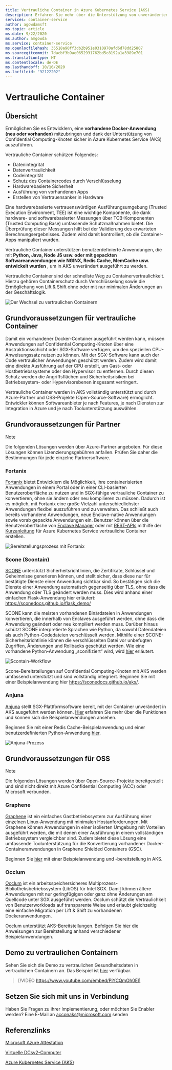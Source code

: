 ```yaml
---
title: Vertrauliche Container in Azure Kubernetes Service (AKS)
description: Erfahren Sie mehr über die Unterstützung von unveränderten Containern in vertraulichen Containern.
services: container-service
author: agowdamsft
ms.topic: article
ms.date: 9/22/2020
ms.author: amgowda
ms.service: container-service
ms.openlocfilehash: 35518a90ff3db2b951e0310970afd6d78dd25807
ms.sourcegitcommit: 7dacbf3b9ae0652931762bd5c8192a1a3989e701
ms.translationtype: HT
ms.contentlocale: de-DE
ms.lasthandoff: 10/16/2020
ms.locfileid: "92122202"
---
```

# <a name="confidential-containers"></a>Vertrauliche Container

## <a name="overview"></a>Übersicht

Ermöglichen Sie es Entwicklern, eine **vorhandene Docker-Anwendung (neu oder vorhanden)** mitzubringen und dank der Unterstützung von Confidential Computing-Knoten sicher in Azure Kubernetes Service (AKS) auszuführen.

Vertrauliche Container schützen Folgendes:

- Datenintegrität 
- Datenvertraulichkeit
- Codeintegrität
- Schutz des Containercodes durch Verschlüsselung
- Hardwarebasierte Sicherheit
- Ausführung von vorhandenen Apps
- Erstellen von Vertrauensanker in Hardware

Eine hardwarebasierte vertrauenswürdigen Ausführungsumgebung (Trusted Execution Environment, TEE) ist eine wichtige Komponente, die dank hardware- und softwarebasierter Messungen über TCB-Komponenten (Trusted Computing Base) umfassende Schutzmaßnahmen bietet. Die Überprüfung dieser Messungen hilft bei der Validierung des erwarteten Berechnungsergebnisses. Zudem wird damit kontrolliert, ob die Container-Apps manipuliert wurden.

Vertrauliche Container unterstützen benutzerdefinierte Anwendungen, die mit **Python, Java, Node JS usw. oder mit gepackten Softwareanwendungen wie NGINX, Redis Cache, MemCache usw. entwickelt wurden** , um in AKS unverändert ausgeführt zu werden.

Vertrauliche Container sind der schnellste Weg zu Containervertraulichkeit. Hierzu gehören Containerschutz durch Verschlüsselung sowie die Ermöglichung von Lift & Shift ohne oder mit nur minimalen Änderungen an der Geschäftslogik.

![Der Wechsel zu vertraulichen Containern](./media/confidential-containers/conf-con-deploy-process.jpg)


## <a name="confidential-container-enablers"></a>Grundvoraussetzungen für vertrauliche Container

Damit ein vorhandener Docker-Container ausgeführt werden kann, müssen Anwendungen auf Confidential Computing-Knoten über eine Abstraktionsschicht oder SGX-Software verfügen, um den speziellen CPU-Anweisungssatz nutzen zu können. Mit der SGX-Software kann auch der Code vertraulicher Anwendungen geschützt werden. Zudem wird damit eine direkte Ausführung auf der CPU erstellt, um Gast- oder Hostbetriebssysteme oder den Hypervisor zu entfernen. Durch diesen Schutz werden die Angriffsflächen und Sicherheitsrisiken bei Betriebssystem- oder Hypervisorebenen insgesamt verringert.

Vertrauliche Container werden in AKS vollständig unterstützt und durch Azure-Partner und OSS-Projekte (Open-Source-Software) ermöglicht. Entwickler können Softwareanbieter je nach Features, je nach Diensten zur Integration in Azure und je nach Toolunterstützung auswählen.

## <a name="partner-enablers"></a>Grundvoraussetzungen für Partner
> [!NOTE]
> Die folgenden Lösungen werden über Azure-Partner angeboten. Für diese Lösungen können Lizenzierungsgebühren anfallen. Prüfen Sie daher die Bestimmungen für jede einzelne Partnersoftware. 

### <a name="fortanix"></a>Fortanix

[Fortanix](https://www.fortanix.com/) bietet Entwicklern die Möglichkeit, ihre containerisierten Anwendungen in einem Portal oder in einer CLI-basierten Benutzeroberfläche zu nutzen und in SGX-fähige vertrauliche Container zu konvertieren, ohne sie ändern oder neu kompilieren zu müssen. Dadurch ist es möglich, mit Fortanix eine große Vielzahl unterschiedlichster Anwendungen flexibel auszuführen und zu verwalten. Das schließt auch bereits vorhandene Anwendungen, neue Enclave-native Anwendungen sowie vorab gepackte Anwendungen ein. Benutzer können über die Benutzeroberfläche von [Enclave Manager](https://em.fortanix.com/) oder mit [REST-APIs](https://www.fortanix.com/api/em/) mithilfe der [Kurzanleitung](https://support.fortanix.com/hc/en-us/articles/360049658291-Fortanix-Confidential-Container-on-Azure-Kubernetes-Service) für Azure Kubernetes Service vertrauliche Container erstellen.

![Bereitstellungsprozess mit Fortanix](./media/confidential-containers/fortanix-confidential-containers-flow.png)

### <a name="scone-scontain"></a>Scone (Scontain)

[SCONE](https://scontain.com/index.html?lang=en) unterstützt Sicherheitsrichtlinien, die Zertifikate, Schlüssel und Geheimnisse generieren können, und stellt sicher, dass diese nur für bestätigte Dienste einer Anwendung sichtbar sind. So bestätigen sich die Dienste einer Anwendung automatisch gegenseitig über TLS, ohne dass die Anwendung oder TLS geändert werden muss. Dies wird anhand einer einfachen Flask-Anwendung hier erläutert: https://sconedocs.github.io/flask_demo/  

SCONE kann die meisten vorhandenen Binärdateien in Anwendungen konvertieren, die innerhalb von Enclaves ausgeführt werden, ohne dass die Anwendung geändert oder neu kompiliert werden muss. Darüber hinaus schützt SCONE interpretierte Sprachen wie Python, da sowohl Datendateien als auch Python-Codedateien verschlüsselt werden. Mithilfe einer SCONE-Sicherheitsrichtlinie können die verschlüsselten Datei vor unbefugten Zugriffen, Änderungen und Rollbacks geschützt werden. Wie eine vorhandene Python-Anwendung „sconifiziert“ wird, wird [hier](https://sconedocs.github.io/sconify_image/) erläutert.

![Scontain-Workflow](./media/confidential-containers/scone-workflow.png)

Scone-Bereitstellungen auf Confidential Computing-Knoten mit AKS werden umfassend unterstützt und sind vollständig integriert. Beginnen Sie mit einer Beispielanwendung hier https://sconedocs.github.io/aks/.

### <a name="anjuna"></a>Anjuna

[Anjuna](https://www.anjuna.io/) stellt SGX-Plattformsoftware bereit, mit der Container unverändert in AKS ausgeführt werden können. [Hier](https://www.anjuna.io/microsoft-azure-confidential-computing-aks-lp) erfahren Sie mehr über die Funktionen und können sich die Beispielanwendungen ansehen.

Beginnen Sie mit einer Redis Cache-Beispielanwendung und einer benutzerdefinierten Python-Anwendung [hier](https://www.anjuna.io/microsoft-azure-confidential-computing-aks-lp).

![Anjuna-Prozess](./media/confidential-containers/anjuna-process-flow.png)

## <a name="oss-enablers"></a>Grundvoraussetzungen für OSS 
> [!NOTE]
> Die folgenden Lösungen werden über Open-Source-Projekte bereitgestellt und sind nicht direkt mit Azure Confidential Computing (ACC) oder Microsoft verbunden.  

### <a name="graphene"></a>Graphene

[Graphene](https://grapheneproject.io/) ist ein einfaches Gastbetriebssystem zur Ausführung einer einzelnen Linux-Anwendung mit minimalen Hostanforderungen. Mit Graphene können Anwendungen in einer isolierten Umgebung mit Vorteilen ausgeführt werden, die mit denen einer Ausführung in einem vollständigen Betriebssystem vergleichbar sind. Zudem bietet diese Lösung eine umfassende Toolunterstützung für die Konvertierung vorhandener Docker-Containeranwendungen in Graphene Shielded Containers (GSC).

Beginnen Sie [hier](https://graphene.readthedocs.io/en/latest/cloud-deployment.html#azure-kubernetes-service-aks) mit einer Beispielanwendung und -bereitstellung in AKS.

### <a name="occlum"></a>Occlum
[Occlum](https://occlum.io/) ist ein arbeitsspeichersicheres Multiprozess-Bibliotheksbetriebssystem (LibOS) für Intel SGX. Damit können ältere Anwendungen mit nur geringfügigen oder ganz ohne Änderungen am Quellcode unter SGX ausgeführt werden. Occlum schützt die Vertraulichkeit von Benutzerworkloads auf transparente Weise und erlaubt gleichzeitig eine einfache Migration per Lift & Shift zu vorhandenen Dockeranwendungen.

Occlum unterstützt AKS-Bereitstellungen. Befolgen Sie [hier](https://github.com/occlum/occlum/blob/master/docs/azure_aks_deployment_guide.md) die Anweisungen zur Bereitstellung anhand verschiedener Beispielanwendungen.


## <a name="confidential-containers-demo"></a>Demo zu vertraulichen Containern
Sehen Sie sich die Demo zu vertraulichen Gesundheitsdaten in vertraulichen Containern an. Das Beispiel ist [hier](https://github.com/Azure-Samples/confidential-container-samples/blob/main/confidential-healthcare-scone-confinf-onnx/README.md) verfügbar. 

> [!VIDEO https://www.youtube.com/embed/PiYCQmOh0EI]


## <a name="get-in-touch"></a>Setzen Sie sich mit uns in Verbindung

Haben Sie Fragen zu ihrer Implementierung, oder möchten Sie Enabler werden? Eine E-Mail an acconaks@microsoft.com senden

## <a name="reference-links"></a>Referenzlinks

[Microsoft Azure Attestation](../attestation/overview.md)

[Virtuelle DCsv2-Computer](virtual-machine-solutions.md)

[Azure Kubernetes Service (AKS)](../aks/intro-kubernetes.md)
